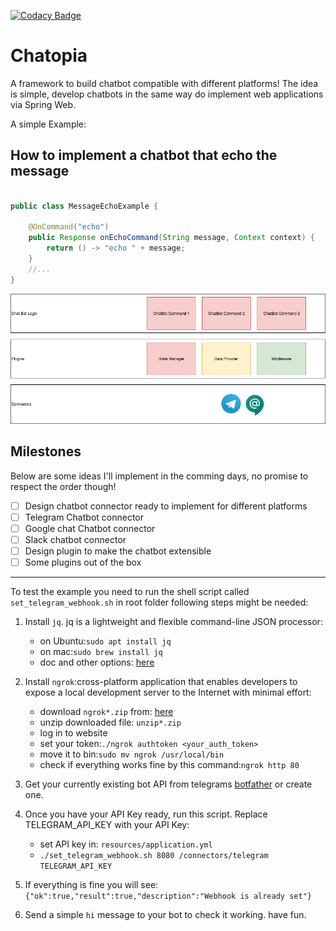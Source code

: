 [![Codacy Badge](https://api.codacy.com/project/badge/Grade/44887b8a94d344b19f2f24f85228496d)](https://www.codacy.com/manual/soroosh.sarabadani/chatbot-core?utm_source=github.com&amp;utm_medium=referral&amp;utm_content=psycho-ir/chatbot-core&amp;utm_campaign=Badge_Grade)

Chatopia
=======

A framework to build chatbot compatible with different platforms!
The idea is simple, develop chatbots in the same way do implement web applications via Spring Web.

A simple Example:

How to implement a chatbot that echo the message
------------------------------------------------
```java

public class MessageEchoExample {

    @OnCommand("echo")
    public Response onEchoCommand(String message, Context context) {
        return () -> "echo " + message;
    }
    //...
}
```
![alt text](Chatopia.png "Logo Title Text 1")

Milestones
----------
Below are some ideas I'll implement in the comming days, no promise to respect the order though!

-   [ ]  Design chatbot connector ready to implement for different platforms
-   [ ]  Telegram Chatbot connector 
-   [ ]  Google chat Chatbot connector 
-   [ ]  Slack chatbot connector
-   [ ]  Design plugin to make the chatbot extensible
-   [ ]  Some plugins out of the box

------  
To test the example you need to run the shell script called `set_telegram_webhook.sh` in root folder
following steps might be needed:  
1.  Install `jq`. jq is a lightweight and flexible command-line JSON processor:  
	- on Ubuntu:`sudo apt install jq`  
	- on mac:`sudo brew install jq`  
	- doc and other options: [here](https://stedolan.github.io/jq/) 
  
2.  Install `ngrok`:cross-platform application that enables developers to expose a local development server to the Internet with minimal effort:  
	- download `ngrok*.zip` from: [here](https://ngrok.com/download)
	- unzip downloaded file: `unzip*.zip`
	- log in to website
	- set your token:`./ngrok authtoken <your_auth_token>`
	- move it to bin:`sudo mv ngrok /usr/local/bin`
	- check if everything works fine by this command:`ngrok http 80`  
  
3. Get your currently existing bot API from telegrams [botfather](www.T.me/BotFather) or create one.  

4. Once you have your API Key ready, run this script. Replace TELEGRAM_API_KEY with your API Key:
	- set API key in: `resources/application.yml`  
	- `./set_telegram_webhook.sh 8080 /connectors/telegram TELEGRAM_API_KEY`

5. If everything is fine you will see:  
	`{"ok":true,"result":true,"description":"Webhook is already set"}`  
6. Send a simple `hi` message to your bot to check it working. have fun.